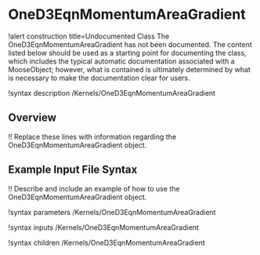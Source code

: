 # OneD3EqnMomentumAreaGradient

!alert construction title=Undocumented Class
The OneD3EqnMomentumAreaGradient has not been documented. The content listed below should be used as a starting point for
documenting the class, which includes the typical automatic documentation associated with a
MooseObject; however, what is contained is ultimately determined by what is necessary to make the
documentation clear for users.

!syntax description /Kernels/OneD3EqnMomentumAreaGradient

## Overview

!! Replace these lines with information regarding the OneD3EqnMomentumAreaGradient object.

## Example Input File Syntax

!! Describe and include an example of how to use the OneD3EqnMomentumAreaGradient object.

!syntax parameters /Kernels/OneD3EqnMomentumAreaGradient

!syntax inputs /Kernels/OneD3EqnMomentumAreaGradient

!syntax children /Kernels/OneD3EqnMomentumAreaGradient
